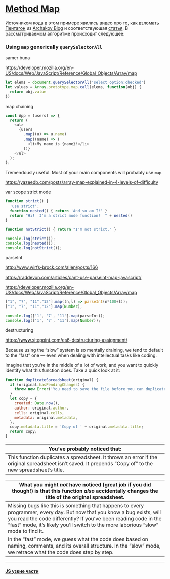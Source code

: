 # [Method Map](https://www.youtube.com/watch?v=WCYy8jpp7R8)





Источником кода в этом примере явились видео про то, [как взломать Пентагон](https://www.youtube.com/watch?v=W_UiFnsRoFA) из [Archakov Blog](https://www.youtube.com/channel/UCdldbhAwO16vjnDwACTs5gQ) и соответствующая [статья](https://archakov.im/post/horoshij-plohoj-zloj-sposob-projti-zadanie-ot-tjournal-al-fabank.html). В рассматриваемом алгоритме происходит следующее:







### Using `map` generically `querySelectorAll`

samer buna



https://developer.mozilla.org/en-US/docs/Web/JavaScript/Reference/Global_Objects/Array/map





```js
let elems = document.querySelectorAll('select option:checked')
let values = Array.prototype.map.call(elems, function(obj) {
  return obj.value
})
```



map chaining

```js
const App = (users) => {
  return (
    <ul>
      {users
        .map((u) => u.name)
        .map((name) => (
          <li>My name is {name}!</li>
        ))}
    </ul>
  );
};
```

Tremendously useful. Most of your main components will probably use `map`.

https://yazeedb.com/posts/array-map-explained-in-4-levels-of-difficulty



var scope strict mode



```js
function strict() {
  'use strict';
  function nested() { return 'And so am I!' }
  return "Hi!  I'm a strict mode function!  " + nested()
}

function notStrict() { return "I'm not strict." }

console.log(strict());
console.log(nested());
console.log(notStrict());
```



parseInt

http://www.wirfs-brock.com/allen/posts/166

https://raddevon.com/articles/cant-use-parseint-map-javascript/

https://developer.mozilla.org/en-US/docs/Web/JavaScript/Reference/Global_Objects/Array/map

```js
["1", "7", "11","12"].map((n,l) => parseInt(n*100+l));
["1", "7", "11","12"].map(Number);
```



```js
console.log(['1', '7', '11'].map(parseInt));
console.log(['1', '7', '11'].map(Number));
```





destructuring

https://www.sitepoint.com/es6-destructuring-assignment/



Because using the “slow” system is so mentally draining, we tend to default to the “fast” one — even when dealing with intellectual tasks like coding.

Imagine that you’re in the middle of a lot of work, and you want to  quickly identify what this function does. Take a quick look at it:

```javascript
function duplicateSpreadsheet(original) {
  if (original.hasPendingChanges) {
    throw new Error('You need to save the file before you can duplicate it.');
  }
  let copy = {
    created: Date.now(),
    author: original.author,
    cells: original.cells,
    metadata: original.metadata,
  };
  copy.metadata.title = 'Copy of ' + original.metadata.title;
  return copy;
}
```





| You’ve probably noticed that:                                |
| ------------------------------------------------------------ |
| This function duplicates a spreadsheet. It throws an error if the original spreadsheet isn’t saved. It prepends “Copy of” to the new spreadsheet’s title. |



| What you might *not* have noticed (great job if you did though!) is that this function *also* accidentally changes the title of the original spreadsheet. |
| ------------------------------------------------------------ |
| Missing bugs like this is something that happens to every programmer, every  day. But now that you know a bug exists, will you read the code  differently? If you’ve been reading code in the “fast” mode, it’s likely you’ll switch to the more laborious “slow” mode to find it. |
| In the “fast” mode, we guess what the code does based on naming, comments, and its overall structure. In the “slow” mode, we retrace what the code does step by step. |





------

#### [JS узкие части](./README.md)